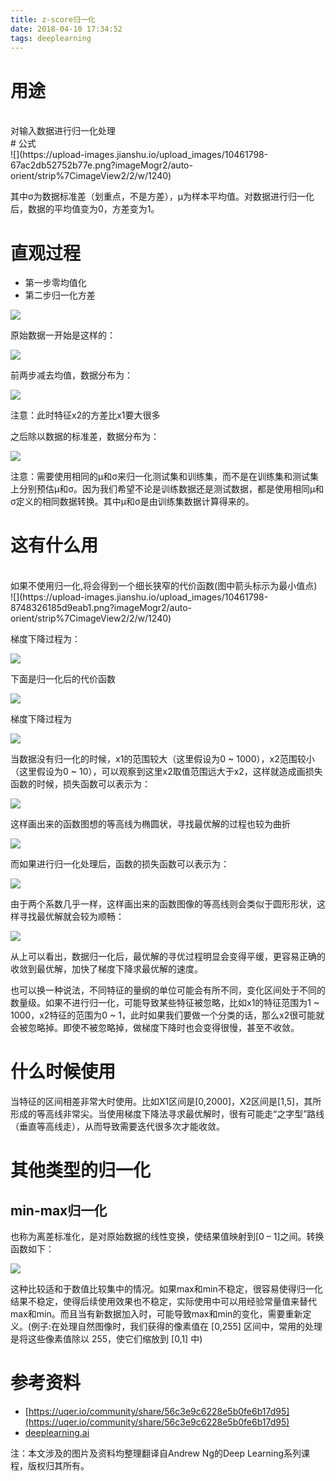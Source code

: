 ```yaml
---
title: z-score归一化
date: 2018-04-10 17:34:52
tags: deeplearning
---
```

# 用途
<br/>
对输入数据进行归一化处理
<br/>
# 公式
<br/>
![](https://upload-images.jianshu.io/upload_images/10461798-67ac2db52752b77e.png?imageMogr2/auto-orient/strip%7CimageView2/2/w/1240)

其中σ为数据标准差（划重点，不是方差），μ为样本平均值。对数据进行归一化后，数据的平均值变为0，方差变为1。
# 直观过程
* 第一步零均值化
* 第二步归一化方差

![](https://upload-images.jianshu.io/upload_images/10461798-4282ff05ca34f274.png?imageMogr2/auto-orient/strip%7CimageView2/2/w/1240)

原始数据一开始是这样的：

![](https://upload-images.jianshu.io/upload_images/10461798-b94ed73759496aff.png?imageMogr2/auto-orient/strip%7CimageView2/2/w/1240)

前两步减去均值，数据分布为：

![](https://upload-images.jianshu.io/upload_images/10461798-f2e557a28d22d5e8.png?imageMogr2/auto-orient/strip%7CimageView2/2/w/1240)

注意：此时特征x2的方差比x1要大很多

之后除以数据的标准差，数据分布为：

![](https://upload-images.jianshu.io/upload_images/10461798-ccfe7d02f619d9fd.png?imageMogr2/auto-orient/strip%7CimageView2/2/w/1240)

注意：需要使用相同的μ和σ来归一化测试集和训练集，而不是在训练集和测试集上分别预估μ和σ。因为我们希望不论是训练数据还是测试数据，都是使用相同μ和σ定义的相同数据转换。其中μ和σ是由训练集数据计算得来的。

# 这有什么用
<br/>
如果不使用归一化,将会得到一个细长狭窄的代价函数(图中箭头标示为最小值点)
<br/>
![](https://upload-images.jianshu.io/upload_images/10461798-8748326185d9eab1.png?imageMogr2/auto-orient/strip%7CimageView2/2/w/1240)

梯度下降过程为：

![](https://upload-images.jianshu.io/upload_images/10461798-7ed27c8aba6995f0.png?imageMogr2/auto-orient/strip%7CimageView2/2/w/1240)

下面是归一化后的代价函数

![](https://upload-images.jianshu.io/upload_images/10461798-4179aa1793f67e8a.png?imageMogr2/auto-orient/strip%7CimageView2/2/w/1240)

梯度下降过程为

![](https://upload-images.jianshu.io/upload_images/10461798-07836f2a8b674e23.png?imageMogr2/auto-orient/strip%7CimageView2/2/w/1240)

当数据没有归一化的时候，x1的范围较大（这里假设为0 ~ 1000），x2范围较小（这里假设为0 ~ 10），可以观察到这里x2取值范围远大于x2，这样就造成画损失函数的时候，损失函数可以表示为：

![](https://upload-images.jianshu.io/upload_images/10461798-cd9b05d4d20527c9.png?imageMogr2/auto-orient/strip%7CimageView2/2/w/1240)

这样画出来的函数图想的等高线为椭圆状，寻找最优解的过程也较为曲折

![](https://upload-images.jianshu.io/upload_images/10461798-cce1072713bb87bf.png?imageMogr2/auto-orient/strip%7CimageView2/2/w/1240)

而如果进行归一化处理后，函数的损失函数可以表示为：

![](https://upload-images.jianshu.io/upload_images/10461798-26c532b83f26e012.png?imageMogr2/auto-orient/strip%7CimageView2/2/w/1240)

由于两个系数几乎一样，这样画出来的函数图像的等高线则会类似于圆形形状，这样寻找最优解就会较为顺畅：

![](https://upload-images.jianshu.io/upload_images/10461798-79e4582afa3d629b.png?imageMogr2/auto-orient/strip%7CimageView2/2/w/1240)

从上可以看出，数据归一化后，最优解的寻优过程明显会变得平缓，更容易正确的收敛到最优解，加快了梯度下降求最优解的速度。

也可以换一种说法，不同特征的量纲的单位可能会有所不同，变化区间处于不同的数量级。如果不进行归一化，可能导致某些特征被忽略，比如x1的特征范围为1 ~ 1000，x2特征的范围为0 ~ 1，此时如果我们要做一个分类的话，那么x2很可能就会被忽略掉。即使不被忽略掉，做梯度下降时也会变得很慢，甚至不收敛。

# 什么时候使用
当特征的区间相差非常大时使用。比如X1区间是[0,2000]，X2区间是[1,5]，其所形成的等高线非常尖。当使用梯度下降法寻求最优解时，很有可能走“之字型”路线（垂直等高线走），从而导致需要迭代很多次才能收敛。
# 其他类型的归一化
## min-max归一化
也称为离差标准化，是对原始数据的线性变换，使结果值映射到[0 – 1]之间。转换函数如下：

![](https://upload-images.jianshu.io/upload_images/10461798-7c1c0a71119e3f9a.png?imageMogr2/auto-orient/strip%7CimageView2/2/w/1240)

这种比较适和于数值比较集中的情况。如果max和min不稳定，很容易使得归一化结果不稳定，使得后续使用效果也不稳定，实际使用中可以用经验常量值来替代max和min。而且当有新数据加入时，可能导致max和min的变化，需要重新定义。(例子:在处理自然图像时，我们获得的像素值在 [0,255] 区间中，常用的处理是将这些像素值除以 255，使它们缩放到 [0,1] 中)

# 参考资料
* [https://uqer.io/community/share/56c3e9c6228e5b0fe6b17d95](https://uqer.io/community/share/56c3e9c6228e5b0fe6b17d95)
* [deeplearning.ai](https://www.deeplearning.ai/)

注：本文涉及的图片及资料均整理翻译自Andrew Ng的Deep Learning系列课程，版权归其所有。